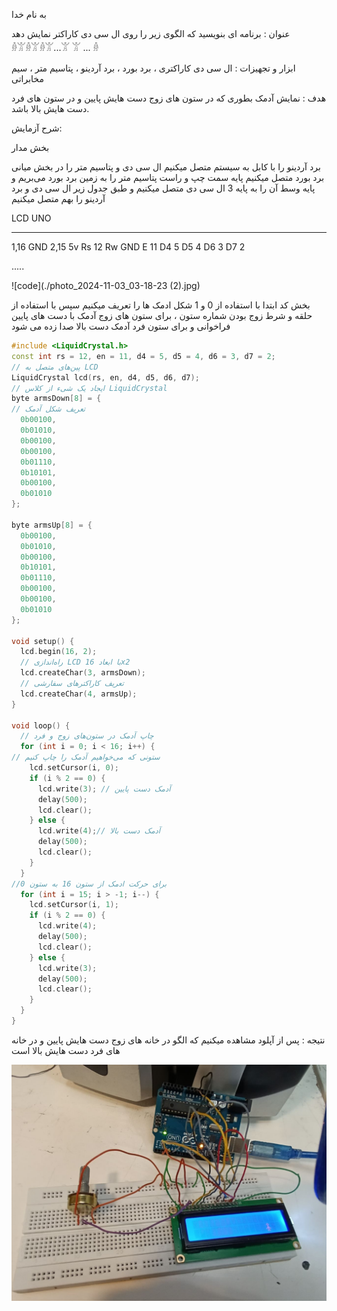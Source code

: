 به نام خدا 

عنوان : برنامه ای بنویسید که الگوی زیر را روی ال سی دی کاراکتر نمایش دهد
𓁆𓀠𓁆𓀠𓁆𓀠...𓀠
𓀠               ... 𓁆

ابزار و تجهیزات :  ال سی دی کاراکتری ، برد بورد ، برد آردینو ، پتاسیم متر ، سیم مخابراتی

هدف : نمایش آدمک بطوری که در ستون های زوج دست هایش پایین و در ستون های فرد دست هایش بالا باشد.

شرح آزمایش: 


بخش مدار

برد آردینو را با کابل به سیستم متصل میکنیم
ال سی دی و پتاسیم متر را در بخش میانی برد  بورد متصل میکنیم
پایه سمت چپ و راست پتاسیم متر را به زمین برد بورد می‌بریم و پایه وسط آن را به پایه 3 ال سی دی متصل میکنیم 
و طبق جدول زیر ال سی دی و برد آردینو را  بهم متصل میکنیم

LCD       UNO
-------       --------
1,16       GND
2,15       5v
Rs          12
Rw         GND
E            11
D4          5
D5          4
D6          3
D7          2

.....

![code](./photo_2024-11-03_03-18-23 (2).jpg)     

بخش کد
ابتدا با استفاده از 0 و 1  شکل ادمک ها را تعریف میکنیم
سپس با استفاده از حلقه و شرط زوج بودن شماره ستون ، برای ستون های زوج آدمک با دست های پایین فراخوانی و برای ستون فرد آدمک دست بالا صدا زده می شود
```cpp
#include <LiquidCrystal.h>
const int rs = 12, en = 11, d4 = 5, d5 = 4, d6 = 3, d7 = 2;
// پین‌های متصل به LCD
LiquidCrystal lcd(rs, en, d4, d5, d6, d7); 
// ایجاد یک شیء از کلاس LiquidCrystal
byte armsDown[8] = {
// تعریف شکل آدمک
  0b00100,
  0b01010,
  0b00100,
  0b00100,
  0b01110,
  0b10101,
  0b00100,
  0b01010
};

byte armsUp[8] = {
  0b00100,
  0b01010,
  0b00100,
  0b10101,
  0b01110,
  0b00100,
  0b00100,
  0b01010
};

void setup() {
  lcd.begin(16, 2);
  // راه‌اندازی LCD با ابعاد 16x2
  lcd.createChar(3, armsDown);
  // تعریف کاراکترهای سفارشی
  lcd.createChar(4, armsUp);
}

void loop() {
  // چاپ آدمک در ستون‌های زوج و فرد
  for (int i = 0; i < 16; i++) {
// ستونی که می‌خواهیم آدمک را چاپ کنیم
    lcd.setCursor(i, 0);
    if (i % 2 == 0) {
      lcd.write(3); // آدمک دست پایین
      delay(500);
      lcd.clear();
    } else {
      lcd.write(4);// آدمک دست بالا
      delay(500);
      lcd.clear();
    }
  }
//برای حرکت ادمک از ستون 16 به ستون 0
  for (int i = 15; i > -1; i--) {
    lcd.setCursor(i, 1);
    if (i % 2 == 0) {
      lcd.write(4);
      delay(500);
      lcd.clear();
    } else {
      lcd.write(3);
      delay(500);
      lcd.clear();
    }
  }
}
```

نتیجه :  پس از آپلود مشاهده میکنیم که الگو در خانه های زوج دست هایش پایین و در خانه های فرد دست هایش بالا است

![code](./photo_2024-11-03_03-15-34.jpg) 